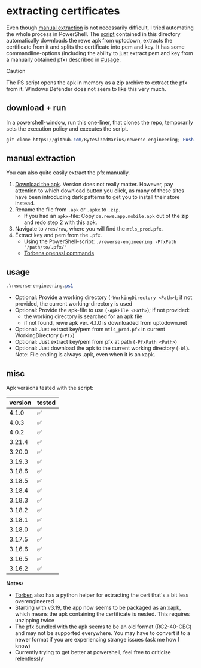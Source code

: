 # extracting certificates

Even though [manual extraction](#manual-extraction) is not necessarily difficult, I tried automating the whole process in PowerShell. The [script](./rewerse-engineering.ps1) contained in this directory automatically downloads the rewe apk from uptodown, extracts the certificate from it and splits the certificate into pem and key. It has some commandline-options (including the ability to just extract pem and key from a manually obtained pfx) described in [#usage](#usage).

> [!CAUTION]
> The PS script opens the apk in memory as a zip archive to extract the pfx from it. Windows Defender does not seem to like this very much.


## download + run

In a powershell-window, run this one-liner, that clones the repo, temporarily sets the execution policy and executes the script.
```powershell
git clone https://github.com/ByteSizedMarius/rewerse-engineering; Push-Location .\rewerse-engineering\docs; Set-ExecutionPolicy Bypass -Scope Process -Force; .\rewerse-engineering.ps1; Pop-Location
```

## manual extraction

You can also quite easily extract the pfx manually.
1. [Download the apk](https://apkpure.com/de/rewe-supermarkt/de.rewe.app.mobile/download). Version does not really matter. However, pay attention to which download button you click, as many of these sites have been introducing dark patterns to get you to install their store instead. 
2. Rename the file from `.apk` or `.apkx` to `.zip`. 
	- If you had an `apkx`-file: Copy `de.rewe.app.mobile.apk` out of the zip and redo step 2 with this apk.
3. Navigate to `/res/raw`, where you will find the `mtls_prod.pfx`. 
4. Extract key and pem from the `.pfx`. 
	- Using the PowerShell-script: `./rewerse-engineering -PfxPath "/path/to/.pfx/"`
	- [Torbens openssl commands](https://github.com/torbenpfohl/rewe-discounts/blob/main/how%20to%20get%20private.pem%20and%20private.key.txt#L16)

## usage 

```powershell
.\rewerse-engineering.ps1
```

- Optional: Provide a working directory (`-WorkingDirectory <Path>`); if not provided, the current working-directory is used
- Optional: Provide the apk-file to use (`-ApkFile <Path>`); if not provided:
	- the working directory is searched for an apk file
	- if not found, rewe apk ver. 4.1.0 is downloaded from uptodown.net
- Optional: Just extract key/pem from `mtls_prod.pfx` in current WorkingDirectory (`-Pfx`)
- Optional: Just extract key/pem from pfx at path (`-PfxPath <Path>`)
- Optional: Just download the apk to the current working directory (`-Dl`). Note: File ending is always .apk, even when it is an xapk.

## misc

Apk versions tested with the script:

| version | tested  |
|---------|---------|
| 4.1.0   | ✅      |
| 4.0.3   | ✅      |
| 4.0.2   | ✅      |
| 3.21.4  | ✅      |
| 3.20.0  | ✅      |
| 3.19.3  | ✅      |
| 3.18.6  | ✅      |
| 3.18.5  | ✅      |
| 3.18.4  | ✅      |
| 3.18.3  | ✅      |
| 3.18.2  | ✅      |
| 3.18.1  | ✅      |
| 3.18.0  | ✅      |
| 3.17.5  | ✅      |
| 3.16.6  | ✅      |
| 3.16.5  | ✅      |
| 3.16.2  | ✅      |

**Notes:**

- [Torben](https://github.com/torbenpfohl/rewe-discounts/blob/main/rewe_discounts/get_creds.py) also has a python helper for extracting the cert that's a bit less overengineered
- Starting with v3.19, the app now seems to be packaged as an xapk, which means the apk containing the certificate is nested. This requires unzipping twice
- The pfx bundled with the apk seems to be an old format (RC2-40-CBC) and may not be supported everywhere. You may have to convert it to a newer format if you are experiencing strange issues (ask me how I know)
- Currently trying to get better at powershell, feel free to criticise relentlessly